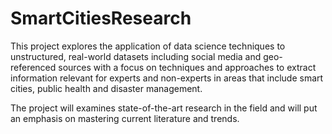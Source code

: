 # SmartCitiesResearch


This project explores the application of data science techniques to unstructured, real-world datasets including social media and geo-referenced sources with a focus on techniques and approaches to extract information relevant for experts and non-experts in areas that include smart cities, public health and disaster management.

The project will examines state-of-the-art research in the field and will put an emphasis on mastering current literature and trends.
